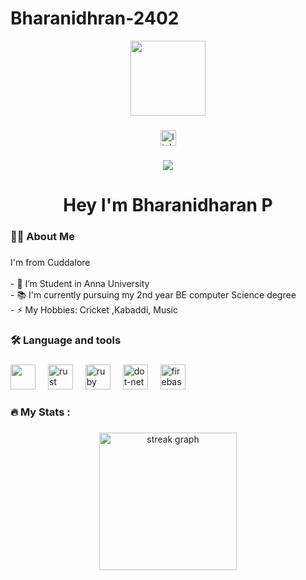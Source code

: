 # Bharanidhran-2402
<div align="center">
  <img src="https://th.bing.com/th/id/OIP.eRzDGRsD49FoDUwyjpgRdAHaE7?w=237&h=180&c=7&r=0&o=5&pid=1.7"height="120" src="https://camo.githubusercontent.com/62da68eb62b1e5f175f7d1f0191dd89a653d7908feb22d37d4a0ab07365d6791/68747470733a2f2f6d656469612e67697068792e636f6d2f6d656469612f4d3967624264396e6244724f5475314d71782f67697068792e676966"  />
</div>

###

<div align="center">
  <img src="https://img.shields.io/static/v1?message=LinkedIn&logo=linkedin&label=&color=0077B5&logoColor=white&labelColor=&style=for-the-badge" height="25" alt="linkedin logo"  />
  
</div>

###

<div align="center">
  <img src="https://visitor-badge.laobi.icu/badge?page_id=maurodesouza.maurodesouza&"  />
</div>

###

<h1 align="center">Hey I'm Bharanidharan P</h1>

###

<h3 align="left">👩‍💻  About Me</h3>

###

<p align="left">I'm from Cuddalore<br><br>- 🔭 I’m Student in Anna University<br>- 📚 I'm currently pursuing my 2nd year BE computer Science degree<br>- ⚡ My Hobbies: Cricket ,Kabaddi, Music</p>

###

<h3 align="left">🛠 Language and tools</h3>

###

<div align="left">
  <img src="https://www.pngitem.com/pimgs/m/31-312155_c-programming-language-logo-hd-png-download.png" height="40" />
  <img width="12" />
  <img src="https://th.bing.com/th?id=OIP.AtZsuD4fJNI1adoNh53HbgAAAA&w=235&h=265&c=8&rs=1&qlt=90&o=6&pid=3.1&rm=2" height="40" alt="rust logo"  />
  <img width="12" />
  <img src="https://th.bing.com/th?id=OIP.d9zqBJuglfpGLzG4_HOf-gHaEK&w=333&h=187&c=8&rs=1&qlt=90&o=6&pid=3.1&rm=2" height="40" alt="ruby logo"  />
  <img width="12" />
  <img src="https://th.bing.com/th?id=OIP.giwadeoQGc4pkT2cyy6kwwHaHa&w=250&h=250&c=8&rs=1&qlt=90&o=6&pid=3.1&rm=2" height="40" alt="dot-net logo"  />
  <img width="12" />
  <img src="https://th.bing.com/th?id=OIP.4g12a0DHzDmj1m9P7V7X8gHaDz&w=349&h=179&c=8&rs=1&qlt=90&o=6&pid=3.1&rm=2" height="40" alt="firebase logo"  />
  <img width="12" />
 
</div>

###

<h3 align="left">🔥   My Stats :</h3>

###

<div align="center">
  <img src="https://streak-stats.demolab.com?user=maurodesouza&locale=en&mode=daily&theme=dark&hide_border=false&border_radius=5&order=3" height="220" alt="streak graph"  />
</div>

###
